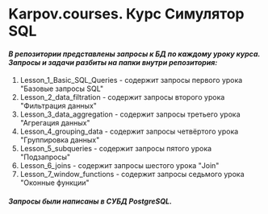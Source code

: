 # Karpov.courses. Курс Симулятор SQL
#### *В репозитории представлены запросы к БД по каждому уроку курса. Запросы и задачи разбиты на папки внутри репозитория:* #
1. Lesson_1_Basic_SQL_Queries - содержит запросы первого урока "Базовые запросы SQL"
2. Lesson_2_data_filtration - содержит запросы второго урока "Фильтрация данных"
3. Lesson_3_data_aggregation - содержит запросы третьего урока "Агрегация данных"
4. Lesson_4_grouping_data - содержит запросы четвёртого урока "Группировка данных"
5. Lesson_5_subqueries - содержит запросы пятого урока "Подзапросы"
6. Lesson_6_joins - содержит запросы шестого урока "Join"
7. Lesson_7_window_functions - содержит запросы седьмого урока "Оконные функции"
#### *Запросы были написаны в СУБД PostgreSQL.* #